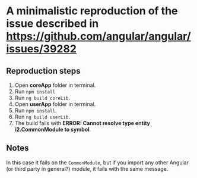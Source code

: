 # A minimalistic reproduction of the issue described in https://github.com/angular/angular/issues/39282

## Reproduction steps

1. Open **coreApp** folder in terminal.
2. Run `npm install`
3. Run `ng build coreLib`.
4. Open **userApp** folder in terminal.
5. Run `npm install`.
6. Run `ng build userLib`.
7. The build fails with **ERROR: Cannot resolve type entity i2.CommonModule to symbol**.

## Notes

In this case it fails on the `CommonModule`, but if you import any other Angular (or third party in general?) module, it fails with the same message.
